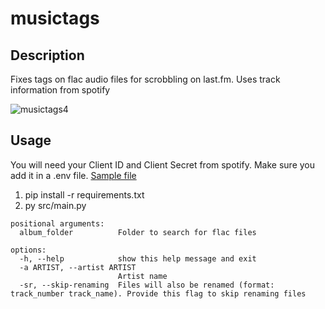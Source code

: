 # musictags

## Description

Fixes tags on flac audio files for scrobbling on last.fm. Uses track information from spotify

![musictags4](https://github.com/badmagick329/musictags/assets/63713349/a975d6b2-bb6f-47e9-a807-cd74e26f4b5f)

## Usage

You will need your Client ID and Client Secret from spotify. Make sure you add it in a .env file. [Sample file](.env.sample)

1. pip install -r requirements.txt
2. py src/main.py

```
positional arguments:
  album_folder          Folder to search for flac files

options:
  -h, --help            show this help message and exit
  -a ARTIST, --artist ARTIST
                        Artist name
  -sr, --skip-renaming  Files will also be renamed (format: track_number track_name). Provide this flag to skip renaming files
```
